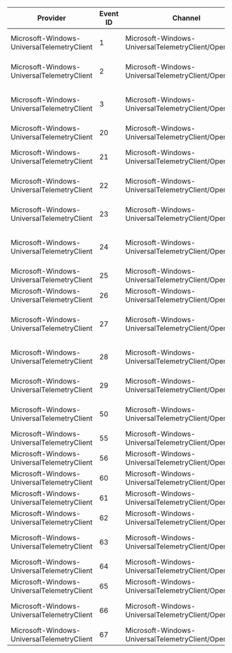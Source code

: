 Provider                                    |  Event ID  |  Channel                                                 |  Message
--------------------------------------------|------------|----------------------------------------------------------|----------------------------------------------------------------------------------------
Microsoft-Windows-UniversalTelemetryClient  |  1         |  Microsoft-Windows-UniversalTelemetryClient/Operational  |  Tenant {IKey} has been registered for telemetry usage.
Microsoft-Windows-UniversalTelemetryClient  |  2         |  Microsoft-Windows-UniversalTelemetryClient/Operational  |  Tenant {IKey} has been unregistered for telemetry usage.
Microsoft-Windows-UniversalTelemetryClient  |  3         |  Microsoft-Windows-UniversalTelemetryClient/Operational  |  The daily upload quota for {IKey} has been updated to {DailyUploadQuotaInBytes} bytes.
Microsoft-Windows-UniversalTelemetryClient  |  20        |  Microsoft-Windows-UniversalTelemetryClient/Operational  |  The upload URL has changed to {Url} .
Microsoft-Windows-UniversalTelemetryClient  |  21        |  Microsoft-Windows-UniversalTelemetryClient/Operational  |  Upload failed with the following HRESULT: {HRESULT}
Microsoft-Windows-UniversalTelemetryClient  |  22        |  Microsoft-Windows-UniversalTelemetryClient/Operational  |  The daily upload quota for SENSE has crossed into a new tier.
Microsoft-Windows-UniversalTelemetryClient  |  23        |  Microsoft-Windows-UniversalTelemetryClient/Operational  |  Storage capacity for the SENSE tenant has changed to a new tier.
Microsoft-Windows-UniversalTelemetryClient  |  24        |  Microsoft-Windows-UniversalTelemetryClient/Operational  |  An unknown and unconfigured dynamic Vortex region {Region} was attempted to be set.
Microsoft-Windows-UniversalTelemetryClient  |  25        |  Microsoft-Windows-UniversalTelemetryClient/Operational  |  The event storage for SENSE has been throttled.
Microsoft-Windows-UniversalTelemetryClient  |  26        |  Microsoft-Windows-UniversalTelemetryClient/Operational  |  The upload for SENSE has been throttled.
Microsoft-Windows-UniversalTelemetryClient  |  27        |  Microsoft-Windows-UniversalTelemetryClient/Operational  |  Connection state - All connections have succeeded since the previous period.
Microsoft-Windows-UniversalTelemetryClient  |  28        |  Microsoft-Windows-UniversalTelemetryClient/Operational  |  Connection state - Some connections have failed since the previous period.
Microsoft-Windows-UniversalTelemetryClient  |  29        |  Microsoft-Windows-UniversalTelemetryClient/Operational  |  Connection state - Some connections have failed since the previous period.
Microsoft-Windows-UniversalTelemetryClient  |  50        |  Microsoft-Windows-UniversalTelemetryClient/Operational  |  The service has been started to the following state: {Status} .
Microsoft-Windows-UniversalTelemetryClient  |  55        |  Microsoft-Windows-UniversalTelemetryClient/Operational  |  Is the Internet available: {State}
Microsoft-Windows-UniversalTelemetryClient  |  56        |  Microsoft-Windows-UniversalTelemetryClient/Operational  |  Is a free network available: {State}
Microsoft-Windows-UniversalTelemetryClient  |  60        |  Microsoft-Windows-UniversalTelemetryClient/Operational  |  Is device on battery power: {State}
Microsoft-Windows-UniversalTelemetryClient  |  61        |  Microsoft-Windows-UniversalTelemetryClient/Operational  |  Is the Battery Saver state enabled: {State}
Microsoft-Windows-UniversalTelemetryClient  |  62        |  Microsoft-Windows-UniversalTelemetryClient/Operational  |  Is the device in connected standby: {State}
Microsoft-Windows-UniversalTelemetryClient  |  63        |  Microsoft-Windows-UniversalTelemetryClient/Operational  |  Has the service used more power than considered reasonable: {State}
Microsoft-Windows-UniversalTelemetryClient  |  64        |  Microsoft-Windows-UniversalTelemetryClient/Operational  |  Diagnostic Data Collection Level
Microsoft-Windows-UniversalTelemetryClient  |  65        |  Microsoft-Windows-UniversalTelemetryClient/Operational  |  The agent has transitioned to or from an idle state.
Microsoft-Windows-UniversalTelemetryClient  |  66        |  Microsoft-Windows-UniversalTelemetryClient/Operational  |  The diagnostic and feedback permission level has changed.
Microsoft-Windows-UniversalTelemetryClient  |  67        |  Microsoft-Windows-UniversalTelemetryClient/Operational  |